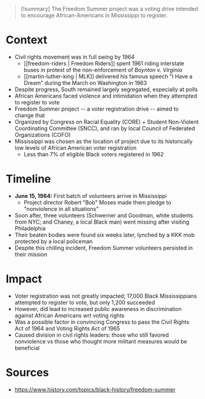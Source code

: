 > [!summary]
> The Freedom Summer project was a voting drive intended to encourage African-Americans in Mississippi to register.

# Context

- Civil rights movement was in full swing by 1964
	- [[freedom-riders | Freedom Riders]] spent 1961 riding interstate buses in protest of the non-enforcement of _Boynton v. Virginia_
	- [[martin-luther-king | MLK]] delivered his famous speech "I Have a Dream" during the March on Washington in 1963
- Despite progress, South remained largely segregated, especially at polls
- African Americans faced violence and intimidation when they attempted to register to vote
- Freedom Summer project -- a voter registration drive -- aimed to change that
- Organized by Congress on Racial Equality (CORE) + Student Non-Violent Coordinating Committee (SNCC), and ran by local Council of Federated Organizations (COFO)
- Mississippi was chosen as the location of project due to its historically low levels of African American voter registration
	- Less than 7% of eligible Black voters registered in 1962

# Timeline

- **June 15, 1964:** First batch of volunteers arrive in Mississippi
	- Project director Robert "Bob" Moses made them pledge to "nonviolence in all situations"
- Soon after, three volunteers (Schwerner and Goodman, white students from NYC; and Chaney, a local Black man) went missing after visiting Philadelphia
- Their beaten bodies were found six weeks later, lynched by a KKK mob protected by a local policeman
- Despite this chilling incident, Freedom Summer volunteers persisted in their mission

# Impact

- Voter registration was not greatly impacted; 17,000 Black Mississippians attempted to register to vote, but only 1,200 succeeded
- However, did lead to increased public awareness in discrimination against African Americans wrt voting rights
- Was a possible factor in convincing Congress to pass the Civil Rights Act of 1964 and Voting Rights Act of 1965
- Caused division in civil rights leaders: those who still favored nonviolence vs those who thought more militant measures would be beneficial

# Sources

- https://www.history.com/topics/black-history/freedom-summer
